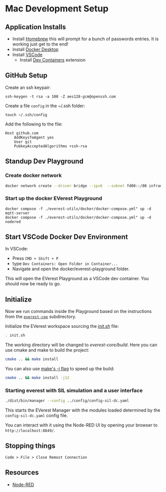 # Mac Development Setup

## Application Installs

* Install [Homebrew](https://brew.sh/) this will prompt for a bunch of passwords entries. It is working just get to the end!
* Install [Docker Desktop](https://docs.docker.com/desktop/install/mac-install/)
* Install [VSCode](https://formulae.brew.sh/cask/visual-studio-code)
    * Install [Dev Containers](https://marketplace.visualstudio.com/items?itemName=ms-vscode-remote.remote-containers) extension

## GitHub Setup

Create an ssh keypair:

```
ssh-keygen -t rsa -a 100 -Z aes128-gcm@openssh.com
```

Create a file `config` in the ~/.ssh folder:

```
touch ~/.ssh/config
```

Add the following to the file:

```
Host github.com
    AddKeysToAgent yes
    User git
    PubkeyAcceptedAlgorithms +ssh-rsa
```

## Standup Dev Playground

### Create docker network

```bash
docker network create --driver bridge --ipv6  --subnet fd00::/80 infranet_network --attachable
```

### Start up the docker EVerest Playground

```
docker compose -f ./everest-utils/docker/docker-compose.yml" up -d mqtt-server 
docker compose -f ./everest-utils/docker/docker-compose.yml" up -d nodered
```

## Start VSCode Docker Dev Environment

In VSCode:

* Press `CMD + Shift + P`
* type `Dev Containers: Open Folder in Container...`
* Navigate and open the docker/everest-playground folder. 

This will open the EVerest Playground as a VSCode dev container. You should now be ready to go.

## Initialize 

Now we run commands inside the Playground based on the instructions from the [`everest-cpp`](/everest-cpp/README.md)
subdirectory.

Initialize the EVerest workspace sourcing the *[init.sh](./init.sh)* file:

```bash
. init.sh
```

The working directory will be changed to *everest-core/build*. Here you can use cmake and make to build the project:

```bash
cmake .. && make install
```

You can also use [make's -j flag](https://www.gnu.org/software/make/manual/html_node/Parallel.html) to speed up
the build:

```bash
cmake .. && make install -j12
```

### Starting everest with SIL simulation and a user interface

```bash
./dist/bin/manager --config ../config/config-sil-dc.yaml
```

This starts the EVerest Manager with the modules loaded determined by the `config-sil-dc.yaml` config file.

You can interact with it using the Node-RED UI by opening your browser to `http://localhost:8849/`.

## Stopping things

`Code > File > Close Remost Connection`

## Resources

* [Node-RED](https://nodered.org/)

